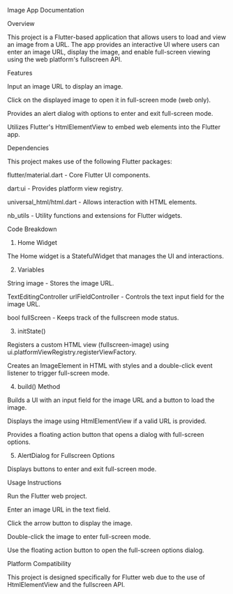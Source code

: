 Image App Documentation

Overview

This project is a Flutter-based application that allows users to load and view an image from a URL. The app provides an interactive UI where users can enter an image URL, display the image, and enable full-screen viewing using the web platform's fullscreen API.

Features

Input an image URL to display an image.

Click on the displayed image to open it in full-screen mode (web only).

Provides an alert dialog with options to enter and exit full-screen mode.

Utilizes Flutter's HtmlElementView to embed web elements into the Flutter app.

Dependencies

This project makes use of the following Flutter packages:

flutter/material.dart - Core Flutter UI components.

dart:ui - Provides platform view registry.

universal_html/html.dart - Allows interaction with HTML elements.

nb_utils - Utility functions and extensions for Flutter widgets.

Code Breakdown

1. Home Widget

The Home widget is a StatefulWidget that manages the UI and interactions.

2. Variables

String image - Stores the image URL.

TextEditingController urlFieldController - Controls the text input field for the image URL.

bool fullScreen - Keeps track of the fullscreen mode status.

3. initState()

Registers a custom HTML view (fullscreen-image) using ui.platformViewRegistry.registerViewFactory.

Creates an ImageElement in HTML with styles and a double-click event listener to trigger full-screen mode.

4. build() Method

Builds a UI with an input field for the image URL and a button to load the image.

Displays the image using HtmlElementView if a valid URL is provided.

Provides a floating action button that opens a dialog with full-screen options.

5. AlertDialog for Fullscreen Options

Displays buttons to enter and exit full-screen mode.

Usage Instructions

Run the Flutter web project.

Enter an image URL in the text field.

Click the arrow button to display the image.

Double-click the image to enter full-screen mode.

Use the floating action button to open the full-screen options dialog.

Platform Compatibility

This project is designed specifically for Flutter web due to the use of HtmlElementView and the fullscreen API.